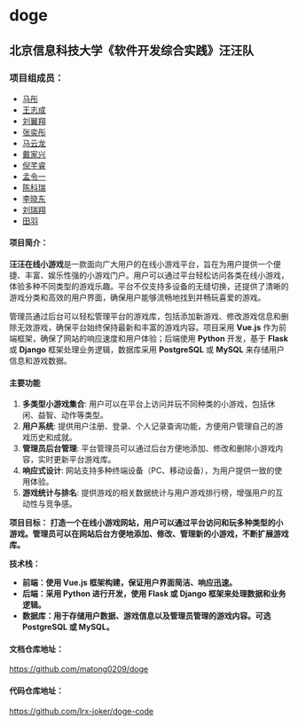   # doge
  ## 北京信息科技大学《软件开发综合实践》汪汪队
  ### 项目组成员：
  - [马彤](https://github.com/matong0209)
  - [王志成](https://github.com/EasternNetherworld)
  - [刘翼翔](https://github.com/Latvinsta)
  - [张奕彤](https://github.com/zyttttttttt)
  - [马云龙](https://github.com/haiwenxiang)
  - [戴家兴](https://github.com/AsunaYumeko)
  - [倪芊睿](https://github.com/fengqixia)
  - [孟令一](https://github.com/Mmly2)
  - [陈科瑞](https://github.com/EricLink1)
  - [李晓东](https://github.com/kleinPerman)
  - [刘瑞翔](https://github.com/lrx-joker)
  - [田羽](https://github.com/2432096270)



#### 项目简介：
**汪汪在线小游戏**是一款面向广大用户的在线小游戏平台，旨在为用户提供一个便捷、丰富、娱乐性强的小游戏门户。用户可以通过平台轻松访问各类在线小游戏，体验多种不同类型的游戏乐趣。平台不仅支持多设备的无缝切换，还提供了清晰的游戏分类和高效的用户界面，确保用户能够流畅地找到并畅玩喜爱的游戏。

管理员通过后台可以轻松管理平台的游戏库，包括添加新游戏、修改游戏信息和删除无效游戏，确保平台始终保持最新和丰富的游戏内容。项目采用 **Vue.js** 作为前端框架，确保了网站的响应速度和用户体验；后端使用 **Python** 开发，基于 **Flask** 或 **Django** 框架处理业务逻辑，数据库采用 **PostgreSQL** 或 **MySQL** 来存储用户信息和游戏数据。

#### 主要功能
1. **多类型小游戏集合**: 用户可以在平台上访问并玩不同种类的小游戏，包括休闲、益智、动作等类型。
2. **用户系统**: 提供用户注册、登录、个人记录查询功能，方便用户管理自己的游戏历史和成就。
3. **管理员后台管理**: 平台管理员可以通过后台方便地添加、修改和删除小游戏内容，实时更新平台游戏库。
4. **响应式设计**: 网站支持多种终端设备（PC、移动设备），为用户提供一致的使用体验。
5. **游戏统计与排名**: 提供游戏的相关数据统计与用户游戏排行榜，增强用户的互动性与竞争感。

**项目目标：**
   **打造一个在线小游戏网站，用户可以通过平台访问和玩多种类型的小游戏。管理员可以在网站后台方便地添加、修改、管理新的小游戏，不断扩展游戏库。**

**技术栈：**

- **前端：使用 Vue.js 框架构建，保证用户界面简洁、响应迅速。**
- **后端：采用 Python 进行开发，使用 Flask 或 Django 框架来处理数据和业务逻辑。**
- **数据库：用于存储用户数据、游戏信息以及管理员管理的游戏内容。可选 PostgreSQL 或 MySQL。**

#### 文档仓库地址：

https://github.com/matong0209/doge

#### 代码仓库地址：

https://github.com/lrx-joker/doge-code